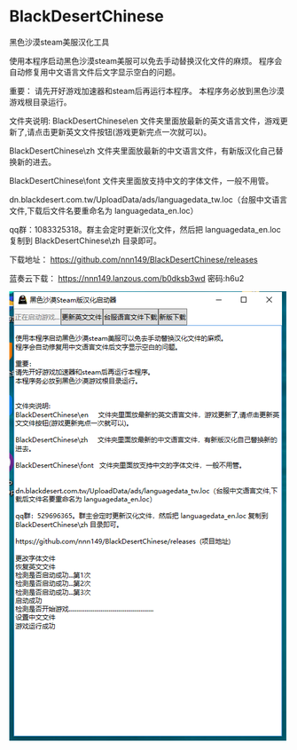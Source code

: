 # BlackDesertChinese
黑色沙漠steam美服汉化工具

使用本程序启动黑色沙漠steam美服可以免去手动替换汉化文件的麻烦。
程序会自动修复用中文语言文件后文字显示空白的问题。

重要：
请先开好游戏加速器和steam后再运行本程序。
本程序务必放到黑色沙漠游戏根目录运行。


文件夹说明:
BlackDesertChinese\en     文件夹里面放最新的英文语言文件，游戏更新了,请点击更新英文文件按钮(游戏更新完点一次就可以)。

BlackDesertChinese\zh     文件夹里面放最新的中文语言文件，有新版汉化自己替换新的进去。

BlackDesertChinese\font   文件夹里面放支持中文的字体文件，一般不用管。


dn.blackdesert.com.tw/UploadData/ads/languagedata_tw.loc（台服中文语言文件,下载后文件名要重命名为 languagedata_en.loc）

qq群：1083325318。群主会定时更新汉化文件，然后把 languagedata_en.loc 复制到 BlackDesertChinese\zh 目录即可。

下载地址：
https://github.com/nnn149/BlackDesertChinese/releases  

蓝奏云下载：
https://nnn149.lanzous.com/b0dksb3wd
密码:h6u2

![avatar](1.png)
